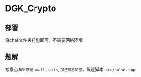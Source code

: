 # DGK_Crypto

## 部署

将chall文件夹打包即可，不需要网络环境

## 题解

考察点:`DGK原理` `small_roots`, `加法同态加密`，解题脚本: `src/solve.sage`